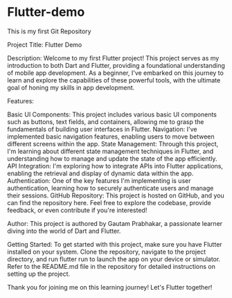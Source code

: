 # Flutter-demo
This is my first Git Repository


Project Title: Flutter Demo

Description:
Welcome to my first Flutter project! This project serves as my introduction to both Dart and Flutter, providing a foundational understanding of mobile app development. As a beginner, I've embarked on this journey to learn and explore the capabilities of these powerful tools, with the ultimate goal of honing my skills in app development.

Features:

Basic UI Components: This project includes various basic UI components such as buttons, text fields, and containers, allowing me to grasp the fundamentals of building user interfaces in Flutter.
Navigation: I've implemented basic navigation features, enabling users to move between different screens within the app.
State Management: Through this project, I'm learning about different state management techniques in Flutter, and understanding how to manage and update the state of the app efficiently.
API Integration: I'm exploring how to integrate APIs into Flutter applications, enabling the retrieval and display of dynamic data within the app.
Authentication: One of the key features I'm implementing is user authentication, learning how to securely authenticate users and manage their sessions.
GitHub Repository:
This project is hosted on GitHub, and you can find the repository here. Feel free to explore the codebase, provide feedback, or even contribute if you're interested!

Author:
This project is authored by Gautam Prabhakar, a passionate learner diving into the world of Dart and Flutter.

Getting Started:
To get started with this project, make sure you have Flutter installed on your system. Clone the repository, navigate to the project directory, and run flutter run to launch the app on your device or simulator. Refer to the README.md file in the repository for detailed instructions on setting up the project.

Thank you for joining me on this learning journey! Let's Flutter together!
